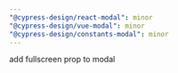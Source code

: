 ```yaml
---
"@cypress-design/react-modal": minor
"@cypress-design/vue-modal": minor
"@cypress-design/constants-modal": minor
---
```


add fullscreen prop to modal
